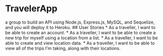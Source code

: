 # TravelerApp
a group to build an API using Node.js, Express.js, MySQL, and Sequelize, and you will deploy it to Heroku.  ## User Stories  * As a traveller, I want to be able to create an account.  * As a traveller, I want to be able to create a new trip for myself using a location from a list.  * As a traveller, I want to be able to create and view location data.  * As a traveller, I want to be able to view all of the trips I'm taking, along with their locations.
